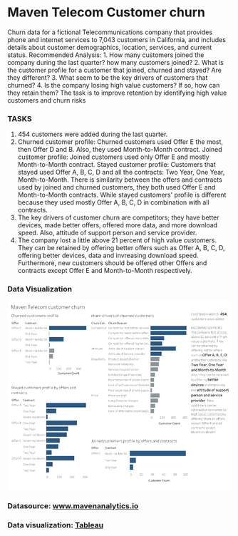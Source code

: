 # Maven Telecom Customer churn
Churn data for a fictional Telecommunications company that provides phone and internet services to 7,043 customers in California, and includes details about customer demographics, location, services, and current status.
Recommended Analysis: 1. How many customers joined the company during the last quarter? how many customers joined? 2. What is the customer profile for a customer that joined, churned and stayed? Are they different? 3. What seem to be the key drivers of customers that churned? 4. Is the company losing high value customers? If so, how can they retain them? The task is to improve retention by identifying high value customers and churn risks

### TASKS
1. 454 customers were added during the last quarter.
2. Churned customer profile: Churned customers used Offer E the most, then Offer D and B. Also, they used Month-to-Month contract.
   Joined customer profile: Joined customers used only Offer E and mostly Month-to-Month contract.
   Stayed customer profile: Customers that stayed used Offer A, B, C, D and all the contracts: Two Year, One Year, Month-to-Month.
   There is similarity between the offers and contracts used by joined and churned customers, they both used Offer E and Month-to-Month contracts.
   While stayed customers' profile is different because they used mostly Offer A, B, C, D in combination with all contracts.
3. The key drivers of customer churn are competitors; they have better devices, made better offers, offered
   more data, and more download speed. Also, attitude of support person and service provider.
4. The company lost a little above 21 percent of high value customers. They can be retained by offering better offers such as Offer A, B, C, D,
   offering better devices, data and invreasing download speed. Furthermore, new customers should be offered other Offers and contracts except Offer E
   and Month-to-Month respectively.

### Data Visualization
![Maven Telecom customer Churn](https://www.github.com/Bhikey1/Maven-Telecom-Customer-churn/blob/main/Maven%20Telecom%20Churn%20(1).png)

### Datasource: www.mavenanalytics.io
### Data visualization: [Tableau](https://public.tableau.com/app/profile/morakinyo.oluwabukunmi/viz/MavenTelecomCustomerChurn/MavenTelecomChurn?publish=yes)
